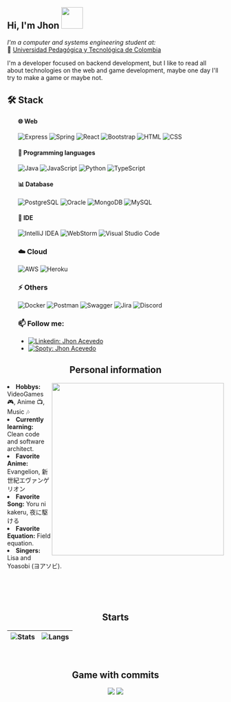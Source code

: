 <h2> Hi, I'm Jhon <img src="https://i.pinimg.com/originals/e1/06/ee/e106ee093d744089a5ce56fd49675047.gif" width="50"></h2>

<p>
<em>I'm a computer and systems engineering student at:</em>
  </br> 
  🏫 <a href="https://www.uptc.edu.co">Universidad Pedagógica y Tecnológica de Colombia</a>
</p>

<p>I'm a developer focused on backend development, but I like to read all about technologies on the web and game development, maybe one day I'll try to make a game or maybe not.</p>

<div>
<h2>🛠️ Stack</h2>
<div style="margin-left: 5%">
<h4>🌐 Web</h4>

![Express](https://img.shields.io/badge/-Express-black?&logo=express&style=flat)
![Spring](https://img.shields.io/badge/-Spring-65b743?&logo=spring&logoColor=white&style=flat)
![React](https://img.shields.io/badge/-React-61DAFB?&logo=react&logoColor=white&style=flat)
![Bootstrap](https://img.shields.io/badge/-Bootstrap-563D7C?&logo=bootstrap&logoColor=white&style=flat)
![HTML](https://img.shields.io/badge/-HTML-E34F26?&logo=html5&logoColor=white&style=flat)
![CSS](https://img.shields.io/badge/-CSS-1572B6?&logo=css3&logoColor=white&style=flat)

<h4>📘 Programming languages</h4>

![Java](https://img.shields.io/badge/-Java-007396?&logo=java&logoColor=white&style=flat)
![JavaScript](https://img.shields.io/badge/-JavaScript-black?&logo=javascript&style=flat)
![Python](https://img.shields.io/badge/-Python-black?&logo=python&style=flat)
![TypeScript](https://img.shields.io/badge/-TypeScript-007ACC?&logo=typescript&logoColor=white&style=flat)

<h4>📊 Database</h4>


![PostgreSQL](https://img.shields.io/badge/-PostgreSQL-FFFFFF?&logo=postgresql&style=flat)
![Oracle](https://img.shields.io/badge/-Oracle-e02427?&logo=oracle&logoColor=white&style=flat)
![MongoDB](https://img.shields.io/badge/-MongoDB-FFFFFF?&logo=mongodb&style=flat)
![MySQL](https://img.shields.io/badge/-MySQL-FFFFFF?&logo=mysql&style=flat)

<h4>📝 IDE</h4>


![IntelliJ IDEA](https://img.shields.io/badge/-IntelliJ%20IDEA-000000?&logo=intellij-idea&logoColor=white&style=flat)
![WebStorm](https://img.shields.io/badge/-WebStorm-000000?&logo=webstorm&logoColor=white&style=flat)
![Visual Studio Code](https://img.shields.io/badge/-Visual%20Studio%20Code-007ACC?&logo=visual-studio-code&logoColor=white&style=flat)

<h3>☁️ Cloud</h3>


![AWS](https://img.shields.io/badge/-AWS-232F3E?&logo=amazon-aws&logoColor=white&style=flat)
![Heroku](https://img.shields.io/badge/-Heroku-430098?&logo=heroku&logoColor=white&style=flat)

<h3>⚡ Others</h3>


![Docker](https://img.shields.io/badge/-Docker-2496ED?&logo=docker&logoColor=white&style=flat)
![Postman](https://img.shields.io/badge/-Postman-FF6C37?&logo=postman&logoColor=white&style=flat)
![Swagger](https://img.shields.io/badge/-Swagger-85EA2D?&logo=swagger&logoColor=black&style=flat)
![Jira](https://img.shields.io/badge/-Jira-0052CC?&logo=jira&logoColor=white&style=flat)
![Discord](https://img.shields.io/badge/-Discord-7289DA?&logo=discord&logoColor=white&style=flat)


<h3> 📫 Follow me: </h3>

- [![Linkedin: Jhon Acevedo](https://img.shields.io/badge/-JhonAcevedo-blue?style=flat-square&logo=Linkedin&logoColor=white&link=https://https://www.linkedin.com/in/jhon-acevedo-/)](https://www.linkedin.com/in/jhon-acevedo-/)
- [![Spoty: Jhon Acevedo](https://img.shields.io/badge/-JhonAcevedo-black?style=flat-square&logo=spotify&logoColor=white&link=https://https://open.spotify.com/user/1213141516?si=0b8b0b0b0b0b0b0b)](https://open.spotify.com/user/22b2n4n3djm5smkwzkixqjm5q)

</div>

<div>

<h2 align="center"> Personal information  </h2>
<div>
<img src="https://64.media.tumblr.com/083c9830cdab8675cd6bd2dd38080306/071d83eadad564fc-c8/s250x400/d83c65271855073c6c8000dd1e3f9929821bef9a.gifv" align="right" width="400" >
<li><b>Hobbys:</b> VideoGames 🎮, Anime 📺, Music 🎶</li>
<li><b>Currently learning:</b> Clean code and software architect.</li>
<li><b>Favorite Anime:</b> Evangelion, 新世紀エヴァンゲリオン</li>
<li><b>Favorite Song:</b> Yoru ni kakeru, 夜に駆ける</li>
<li><b>Favorite Equation:</b> Field equation.</li>
<li><b>Singers:</b> Lisa and Yoasobi (ヨアソビ).</li>
<br>
<br>
<br>
</div>
<br>

<h2 align="center"> Starts </h2>

<div align="center"> 
  
| ![Stats](https://github-readme-stats.vercel.app/api?username=Jhon-Acevedo&show_icons=true&theme=tokyonight&locale=es&bg_color=00000000&hide_border=true) | ![Langs](https://github-readme-stats.vercel.app/api/top-langs/?username=Jhon-Acevedo&theme=tokyonight&locale=es&layout=compact&bg_color=00000000&hide_border=true) |
| ------------------------------------------------------------ | ------------------------------------------------------------ 

</div>
<br>


<h2 align="center"> Game with commits </h2>
<div align="center"> 
  
![](https://raw.githubusercontent.com/J3xLe1988B3lx0x2E6/J3xLe1988B3lx0x2E6/output/github-contribution-grid-snake-dark.svg#gh-dark-mode-only)
![](https://raw.githubusercontent.com/J3xLe1988B3lx0x2E6/J3xLe1988B3lx0x2E6/output/github-contribution-grid-snake.svggh-light-mode-only)

</div>
<br>
